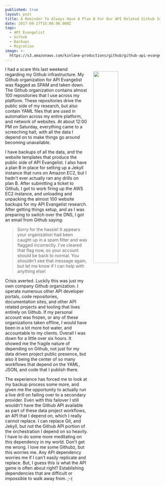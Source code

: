 ```yaml
---
published: true
layout: post
title: A Reminder To Always Have A Plan B For Our API Related Github Infrastructure
date: 2017-09-27T15:00:00.000Z
tags:
  - API Evangelist
  - Github
  - Backups
  - Migration
image: >-
  https://s3.amazonaws.com/kinlane-productions/github/github-api-evangelist-flagged.jpeg
---
```

<p><img src="https://s3.amazonaws.com/kinlane-productions/github/github-api-evangelist-flagged.jpeg" align="right" width="40%" style="padding: 15px;" /></p>I had a scare this last weekend regarding my Github infrastructure. My Github organization for API Evangelist was flagged as SPAM and taken down. The Github organization contains almost 100 repositories that I use across my platform. These repositories drive the public side of my research, but also contain YAML files that are used in automation across my entire platform, and network of websites. At about 12:00 PM on Saturday, everything came to a screeching halt, with all the data I depend on to make things go around becoming unavailable.

I have backups of all the data, and the website templates that produce the public side of API Evangelist. I also have a plan B in place for setting up a Jekyll instance that runs on Amazon EC2, but I hadn't ever actually ran any drills on plan B. After submitting a ticket to Github, I got to work firing up the AWS EC2 instance, and unloading and unpacking the almost 100 website backups for my API Evangelist research. After getting things setup, and as I was preparing to switch over the DNS, I got an email from Github saying:

> Sorry for the hassle! It appears your organization had been caught up in a spam filter and was flagged incorrectly. I've cleared that flag now, so your account should be back to normal. You shouldn't see that message again, but let me know if I can help with anything else!

Crisis averted. Luckily this was just my own company Github organization. I operate numerous other API developer portals, code repositories, documentation sites, and other API related projects and tooling that lives entirely on Github. If my personal account was frozen, or any of these organizations taken offline, I would have been in a lot more hot water, and accountable to my clients. Overall I was down for a little over six hours. It showed me the fragile nature of depending on Github, not just for my data driven project public presence, but also it being the center of so many workflows that depend on the YAML, JSON, and code that I publish there.

The experience has forced me to look at my backup process some more, and given me the opportunity to actually run a live drill on failing over to a secondary provider. Even with this failover I still wouldn't have the Github API available as part of these data project workflows, an API that I depend on, which I really cannot replace. I can replace Git, and Jekyll, but not the Github API portion of the orchestration I depend on so heavily. I have to do some more meditating on this dependency in my world. Don't get me wrong. I love me some Githubz, but this worries me. Any API dependency worries me if I can't easily replicate and replace. But, I guess this is what the API game is often about right? Establishing dependencies that are difficult or impossible to walk away from. ;-(
